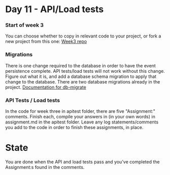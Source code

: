 # Day 11 - API/Load tests 

### Start of week 3

You can choose whether to copy in relevant code to your project, or fork a new project from
this one:
[Week3 repo](https://github.com/hgop/week3.git)


### Migrations
There is one change required to the database in order to have the event persistence complete. 
API tests/load tests will not work without this change. Figure out what it is, and add a database 
schema migration to apply that change to the database. There are two database migrations already 
in the project.
[Documentation for db-migrate](https://db-migrate.readthedocs.io/en/latest/API/SQL/#addcolumntablename-columnname-columnspec-callback)

### API Tests / Load tests
In the code for week three in apitest folder, there are five "Assignment:" comments. Finish each, 
compile your answers in (in your own words) in assignment.md in the apitest folder. Leave any log 
statements/comments you add to the code in order to finish these assignments, in place.

# State

You are done when the API and load tests pass and you've completed the Assignment:s found in the comments.
